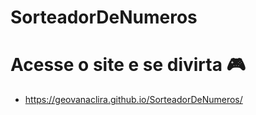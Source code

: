 # SorteadorDeNumeros

# Acesse o site e se divirta 🎮
- https://geovanaclira.github.io/SorteadorDeNumeros/
